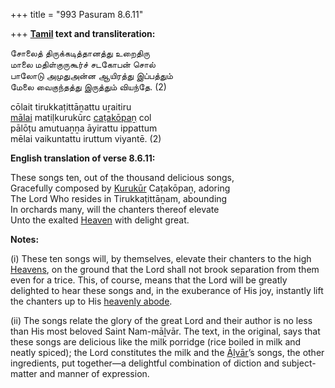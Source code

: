 +++
title = "993 Pasuram 8.6.11"

+++
**[Tamil](/definition/tamil#history "show Tamil definitions") text and transliteration:**

சோலைத் திருக்கடித்தானத்து உறைதிரு  
மாலை மதிள்குருகூர்ச் சடகோபன் சொல்  
பாலோடு அமுதுஅன்ன ஆயிரத்து இப்பத்தும்  
மேலை வைகுந்தத்து இருத்தும் வியந்தே. (2)

cōlait tirukkaṭittāṉattu uṟaitiru  
[mālai](/definition/malai#history "show mālai definitions") matiḷkurukūrc [caṭakōpaṉ](/definition/catakopan#vaishnavism "show caṭakōpaṉ definitions") col  
pālōṭu amutuaṉṉa āyirattu ippattum  
mēlai vaikuntattu iruttum viyantē. (2)

**English translation of verse 8.6.11:**

These songs ten, out of the thousand delicious songs,  
Gracefully composed by [Kurukūr](/definition/kurukur#vaishnavism "show Kurukūr definitions") Caṭakōpaṉ, adoring  
The Lord Who resides in Tirukkaṭittāṉam, abounding  
In orchards many, will the chanters thereof elevate  
Unto the exalted [Heaven](/definition/heaven#history "show Heaven definitions") with delight great.

**Notes:**

\(i\) These ten songs will, by themselves, elevate their chanters to the high [Heavens](/definition/heaven#history "show Heavens definitions"), on the ground that the Lord shall not brook separation from them even for a trice. This, of course, means that the Lord will be greatly delighted to hear these songs and, in the exuberance of His joy, instantly lift the chanters up to His [heavenly abode](/definition/heavenly-abode#history "show heavenly abode definitions").

\(ii\) The songs relate the glory of the great Lord and their author is no less than His most beloved Saint Nam-māḻvār. The text, in the original, says that these songs are delicious like the milk porridge (rice boiled in milk and neatly spiced); the Lord constitutes the milk and the [Āḻvār](/definition/aḻvar#vaishnavism "show Āḻvār definitions")’s songs, the other ingredients, put together—a delightful combination of diction and subject-matter and manner of expression.


